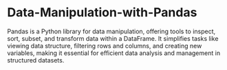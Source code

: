 # Data-Manipulation-with-Pandas
Pandas is a Python library for data manipulation, offering tools to inspect, sort, subset, and transform data within a DataFrame. It simplifies tasks like viewing data structure, filtering rows and columns, and creating new variables, making it essential for efficient data analysis and management in structured datasets.
